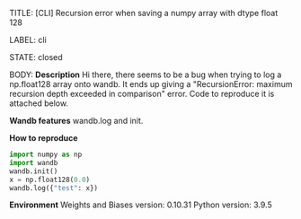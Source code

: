 TITLE:
[CLI] Recursion error when saving a numpy array with dtype float 128

LABEL:
cli

STATE:
closed

BODY:
**Description**
Hi there, there seems to be a bug when trying to log a np.float128 array onto wandb. It ends up giving a "RecursionError: maximum recursion depth exceeded in comparison" error. Code to reproduce it is attached below. 

**Wandb features**
wandb.log and init. 

**How to reproduce**
```python
import numpy as np
import wandb
wandb.init()
x = np.float128(0.0)
wandb.log({"test": x})
```


**Environment**
Weights and Biases version: 0.10.31
Python version: 3.9.5

